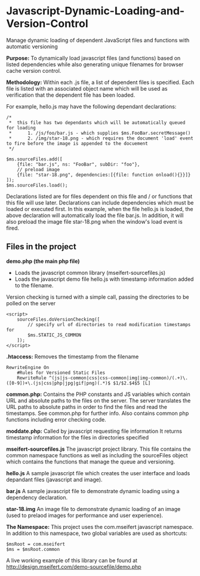 # Javascript-Dynamic-Loading-and-Version-Control
Manage dynamic loading of dependent JavaScript files and functions with automatic versioning

**Purpose:**
To dynamically load javascript files (and functions) based on listed dependencies while also generating unique filenames for browser cache version control.

**Methodology:**
Within each .js file, a list of dependent files is specified. Each file is listed with an associated object name which will be used as verification that the dependent file has been loaded.

For example, hello.js may have the following dependant declarations:

    /*  
     *  this file has two dependants which will be automatically queued for loading
     *      1. /js/foo/bar.js - which supplies $ms.FooBar.secretMessage()
     *      2. /img/star-18.png - which requires the document 'load' event to fire before the image is appended to the docuement
     */

    $ms.sourceFiles.add([
        {file: "bar.js", ns: "FooBar", subDir: "foo"},
        // preload image
        {file: "star-18.png", dependencies:[{file: function onload(){}}]}
    ]);
    $ms.sourceFiles.load();

Declarations listed are for files dependent on this file and / or functions that this file will use later. Declarations can include dependencies which must be loaded or executed first. In this example, when the file hello.js is loaded, the above declaration will automatically load the file bar.js. In addition, it will also preload the image file star-18.png when the window's load event is fired.

## Files in the project

**demo.php (the main php file)**

- Loads the javascript common library (mseifert-sourcefiles.js)
- Loads the javascript demo file hello.js with timestamp information added to the filename.

Version checking is turned with a simple call, passing the directories to be polled on the server

    <script>
        sourceFiles.doVersionChecking([
            // specify url of directories to read modification timestamps for
            $ms.STATIC_JS_COMMON
        ]);
    </script>   

**.htaccess:**
    Removes the timestamp from the filename

    RewriteEngine On
        #Rules for Versioned Static Files
        RewriteRule ^(js|js-common|css|css-common|img|img-common)/(.+)\.([0-9])+\.(js|css|php|jpg|gif|png)(.*)$ $1/$2.$4$5 [L]

**common.php:**
    Contains the PHP constants and JS variables which contain URL and absolute paths to the files on the server.
    The server translates the URL paths to absolute paths in order to find the files and read the timestamps. 
    See common.php for further info.
    Also contains common php functions including error checking code.

**moddate.php:**
    Called by javascript requesting file information
    It returns timestamp information for the files in directories specified

**mseifert-sourcefiles.js**
    The javascript project library. This file contains the common namespace functions as well as including the sourceFiles object which contains the functions that manage the queue and versioning.

**hello.js**
    A sample javascript file which creates the user interface and loads depandant files (javascript and image).

**bar.js**
    A sample javascript file to demonstrate dynamic loading using a dependency declaration.
    
**star-18.img**
    An image file to demonstrate dynamic loading of an image (used to prelaod images for performance and user experience).
    
**The Namespace:**
    This project uses the com.mseifert javascript namespace. In addition to this namespace, two global variables are used as shortcuts:
    
    
    $msRoot = com.mseifert
    $ms = $msRoot.common

A live working example of this library can be found at http://design.mseifert.com/demo-sourcefile/demo.php
